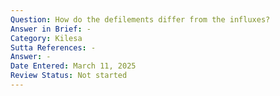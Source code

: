 ```yaml
---
Question: How do the defilements differ from the influxes?
Answer in Brief: -
Category: Kilesa
Sutta References: -
Answer: -
Date Entered: March 11, 2025
Review Status: Not started
---
```

